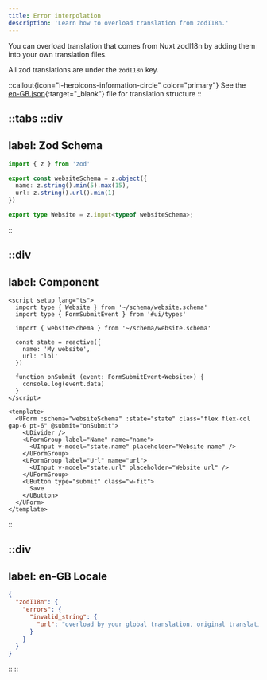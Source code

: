 ```yaml
---
title: Error interpolation
description: 'Learn how to overload translation from zodI18n.'
---
```


You can overload translation that comes from Nuxt zodI18n by adding them into your own translation files.

All zod translations are under the `zodI18n` key. 

::callout{icon="i-heroicons-information-circle" color="primary"}
See the [en-GB.json](https://github.com/xibman/nuxt-zod-i18n/blob/main/src/runtime/locales/en-GB.json){:target="_blank"} file for translation structure
::

::tabs
  ::div
  ---
  label: Zod Schema
  ---

  ```ts [website.schema.ts]
  import { z } from 'zod'

  export const websiteSchema = z.object({
    name: z.string().min(5).max(15),
    url: z.string().url().min(1)
  })

  export type Website = z.input<typeof websiteSchema>;
  ```
  ::

  ::div
  ---
  label: Component
  ---

  ```vue [overload.vue]
  <script setup lang="ts">
    import type { Website } from '~/schema/website.schema'
    import type { FormSubmitEvent } from '#ui/types'

    import { websiteSchema } from '~/schema/website.schema'

    const state = reactive({
      name: 'My website',
      url: 'lol'
    })

    function onSubmit (event: FormSubmitEvent<Website>) {
      console.log(event.data)
    }
  </script>

  <template>
    <UForm :schema="websiteSchema" :state="state" class="flex flex-col gap-6 pt-6" @submit="onSubmit">
      <UDivider />
      <UFormGroup label="Name" name="name">
        <UInput v-model="state.name" placeholder="Website name" />
      </UFormGroup>
      <UFormGroup label="Url" name="url">
        <UInput v-model="state.url" placeholder="Website url" />
      </UFormGroup>
      <UButton type="submit" class="w-fit">
        Save
      </UButton>
    </UForm>
  </template>
  ```
  ::

  ::div
  ---
  label: en-GB Locale
  ---

  ```json [en-GB.json]
  {
    "zodI18n": {
      "errors": {
        "invalid_string": {
          "url": "overload by your global translation, original translation: Invalid url"
        }
      }
    }
  }
  ```
  ::
::


